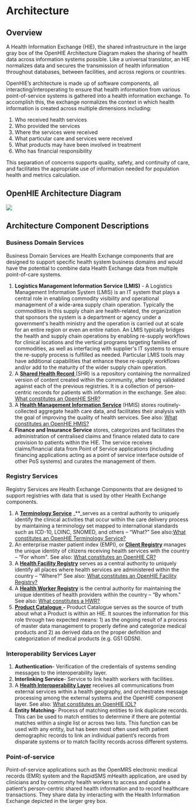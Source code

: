 # Architecture

## Overview

A Health Information Exchange (HIE), the shared infrastructure in the large gray box of the OpenHIE Architecture Diagram makes the sharing of health data across information systems possible. Like a universal translator, an HIE normalizes data and secures the transmission of health information throughout databases, between facilities, and across regions or countries.

OpenHIE’s architecture is made up of software components, all interacting/interoperating to ensure that health information from various point-of-service systems is gathered into a health information exchange. To accomplish this, the exchange normalizes the context in which health information is created across multiple dimensions including:

1. Who received health services&#x20;
2. Who provided the services
3. Where the services were received
4. What particular care and services were received&#x20;
5. What products may have been involved in treatment
6. Who has financial responsibility

This separation of concerns supports quality, safety, and continuity of care, and facilitates the appropriate use of information needed for population health and metrics calculation.

## OpenHIE Architecture Diagram

![](https://lh4.googleusercontent.com/6HE2N1ltcH8dMYKR6SShnrC5azTO0yk\_kUsfaJV5s8lQcf2dfqSUFWwLjxmL53OVYVh9SevEQVnsA-4E-6axJ96cWtOX3jbXVfuhQtYpa-ioGaQidLJyJU26kQHMUl1Ecaa6F4DX)

## Architecture Component Descriptions

### Business Domain Services

Business Domain Services are Health Exchange components that are designed to support specific health system business domains and would have the potential to combine data Health Exchange data from multiple point-of-care systems.

1. **Logistics Management Information Service (LMIS)** - A Logistics Management Information System (LMIS) is an IT system that plays a central role in enabling commodity visibility and operational management of a wide-area supply chain operation.  Typically the commodities in this supply chain are health-related, the organization that sponsors the system is a department or agency under a government's health ministry and the operation is carried out at scale for an entire region or even an entire nation. An LMIS typically bridges the health and supply chain operations by enabling re-supply workflows for clinical locations and the vertical programs targeting families of commodities, as well as interfacing with supplier's IT systems to ensure the re-supply process is fulfilled as needed.  Particular LMIS tools may have additional capabilities that enhance these re-supply workflows and/or add to the maturity of the wider supply chain operation.&#x20;
2. A [**Shared Health Record** ](https://wiki.ohie.org/display/SUB/Shared+Health+Record+Community)(SHR) is a repository containing the normalized version of content created within the community, after being validated against each of the previous registries.  It is a collection of person-centric records for patients with information in the exchange. See also: [What constitutes an OpenHIE SHR?](https://wiki.ohie.org/pages/viewpage.action?pageId=19464697)&#x20;
3. A [**Health Management Information Service**](https://wiki.ohie.org/display/SUB/Health+Management+Information+System+Community) (HMIS) stores routinely-collected aggregate health care data, and facilitates their analysis with the goal of improving the quality of health services. See also: [What constitutes an OpenHIE HMIS?](https://wiki.ohie.org/pages/viewpage.action?pageId=30149406)&#x20;
4. **Finance and Insurance Service** stores, categorizes and facilitates the administration of centralised claims and finance related data to care provision to patients within the HIE. The service receives claims/financial data from Point of Service applications (including financing applications acting as a point of service interface outside of other PoS systems) and curates the management of them.

### Registry Services

Registry Services are Health Exchange Components that are designed to support registries with data that is used by other Health Exchange components.

1. A [**Terminology Service**](https://wiki.ohie.org/display/SUB/Terminology+Service+Community) _\*\*_serves as a central authority to uniquely identify the clinical activities that occur within the care delivery process by maintaining a terminology set mapped to international standards such as ICD-10, LOINC, SNOMED, and others – “What?” See also:[What constitutes an OpenHIE Terminology Service?](https://wiki.ohie.org/pages/viewpage.action?pageId=30149397)&#x20;
2. An enterprise master patient index (EMPI), or [**Client Registry**](https://wiki.ohie.org/display/SUB/Patient+Identity+Management+Community) manages the unique identity of citizens receiving health services with the country – “For whom".  See also: [What constitutes an OpenHIE CR?](https://wiki.ohie.org/pages/viewpage.action?pageId=29593103)&#x20;
3. A [**Health Facility Registry**](https://wiki.ohie.org/display/SUB/Facility+Registry+Community) serves as a central authority to uniquely identify all places where health services are administered within the country – “Where?” See also: [What constitutes an OpenHIE Facility Registry?](https://wiki.ohie.org/pages/viewpage.action?pageId=30149404)&#x20;
4. A [**Health Worker Registry**](https://wiki.ohie.org/display/SUB/Health+Worker+Registry+Community) is the central authority for maintaining the unique identities of health providers within the country – “By whom." See also:  [What constitutes a HWR?](https://wiki.ohie.org/pages/viewpage.action?pageId=30149401)&#x20;
5. [**Product Catalogue** ](https://wiki.ohie.org/display/SUB/Product+Identification+Terminology#ProductIdentificationTerminology-ProductRegistry)**-** Product Catalogue serves as the source of truth about what a Product is within an HIE.  It sources the information for this role through two expected means:  1) as the ongoing result of a process of master data management to properly define and categorize medical products and 2) as derived data on the proper definition and categorization of medical products (e.g. GS1 GDSN).

### Interoperability Services Layer

1. **Authentication**- Verification of the credentials of systems sending messages to the interoperability layer. &#x20;
2. **Interlinking Service**- Service to link health workers with facilities. &#x20;
3. A [**Health Interoperability Layer**](https://wiki.ohie.org/display/SUB/Interoperability+Layer+Community) receives all communications from external services within a health geography, and orchestrates message processing among the external systems and the OpenHIE component layer. See also: [What constitutes an OpenHIE IOL?](https://wiki.ohie.org/pages/viewpage.action?pageId=29592925)
4. **Entity Matching**- Process of matching entities to link duplicate records. This can be used to match entities to determine if there are potential matches within a single list or across two lists. This function can be used with any entity, but has been most often used with patient demographic records to link an individual patient’s records from disparate systems or to match facility records across different systems.

### **Point-of-service**

Point-of-service applications such as the OpenMRS electronic medical records (EMR) system and the RapidSMS mHealth application, are used by clinicians and by community health workers to access and update a patient’s person-centric shared health information and to record healthcare transactions. They share data by interacting with the Health Information Exchange depicted in the larger grey box.
